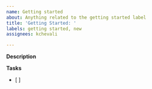 ```yaml
---
name: Getting started
about: Anything related to the getting started label
title: 'Getting Started: '
labels: getting started, new
assignees: kchevali

---
```


**Description**


**Tasks**
- [ ]
